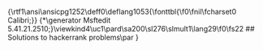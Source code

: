 {\rtf1\ansi\ansicpg1252\deff0\deflang1053{\fonttbl{\f0\fnil\fcharset0 Calibri;}}
{\*\generator Msftedit 5.41.21.2510;}\viewkind4\uc1\pard\sa200\sl276\slmult1\lang29\f0\fs22 ## Solutions to hackerrank problems\par
}
 